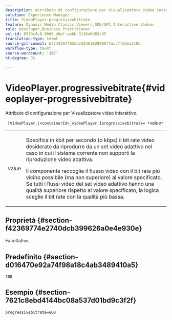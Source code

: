 ```yaml
---
description: Attributo di configurazione per Visualizzatore video interattivo.
solution: Experience Manager
title: VideoPlayer.progressivebitrate
feature: Dynamic Media Classic,Viewers,SDK/API,Interactive Videos
role: Developer,Business Practitioner
exl-id: 69f3c4c0-00d9-46ef-aebb-3116a0d83c85
translation-type: tm+mt
source-git-commit: b4344397f82eb7d2d61020909f4acc7fddea210b
workflow-type: tm+mt
source-wordcount: '107'
ht-degree: 3%

---
```


# VideoPlayer.progressivebitrate{#videoplayer-progressivebitrate}

Attributo di configurazione per Visualizzatore video interattivo.

` [VideoPlayer.|<containerId>_videoPlayer.]progressivebitrate= *`value`*`

<table id="table_C616483932C2482CA9794DDD7313FD7C"> 
 <tbody> 
  <tr> 
   <td colname="col1"> <p> <span class="codeph"> value</span> </p> </td> 
   <td colname="col2"> <p> Specifica in kbit per secondo (o kbps) il bit rate video desiderato da riprodurre da un set video adattivo nel caso in cui il sistema corrente non supporti la riproduzione video adattiva. </p> <p>Il componente raccoglie il flusso video con il bit rate più vicino possibile (ma non superiore) al valore specificato. Se tutti i flussi video del set video adattivo hanno una qualità superiore rispetto al valore specificato, la logica sceglie il bit rate con la qualità più bassa. </p> </td> 
  </tr> 
 </tbody> 
</table>

## Proprietà {#section-f42369774e2740dcb399626a0e4e930e}

Facoltativo.

## Predefinito {#section-d016470e92a74f98a18c4ab3489410a5}

`700`

## Esempio {#section-7621c8ebd4144bc08a537d01bd9c3f2f}

```
progressivebitrate=600
```
